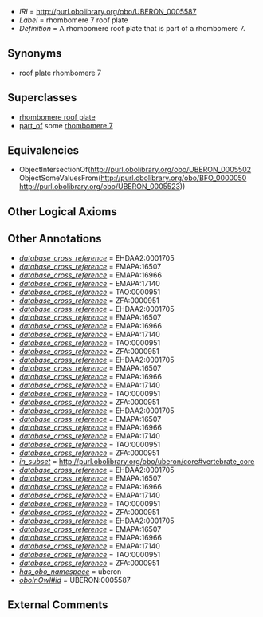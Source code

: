  * *IRI* = http://purl.obolibrary.org/obo/UBERON_0005587
 * *Label* = rhombomere 7 roof plate
 * *Definition* = A rhombomere roof plate that is part of a rhombomere 7.

## Synonyms

 * roof plate rhombomere 7

## Superclasses

 * [rhombomere roof plate](../../UBERON/02/UBERON_0005502.md)
 * [part_of](../../BFO/50/BFO_0000050.md) some [rhombomere 7](../../UBERON/23/UBERON_0005523.md)

## Equivalencies

 * ObjectIntersectionOf(<http://purl.obolibrary.org/obo/UBERON_0005502> ObjectSomeValuesFrom(<http://purl.obolibrary.org/obo/BFO_0000050> <http://purl.obolibrary.org/obo/UBERON_0005523>))

## Other Logical Axioms


## Other Annotations

 * *[database_cross_reference](../../ef/oboInOwl#hasDbXref.md)* = EHDAA2:0001705
 * *[database_cross_reference](../../ef/oboInOwl#hasDbXref.md)* = EMAPA:16507
 * *[database_cross_reference](../../ef/oboInOwl#hasDbXref.md)* = EMAPA:16966
 * *[database_cross_reference](../../ef/oboInOwl#hasDbXref.md)* = EMAPA:17140
 * *[database_cross_reference](../../ef/oboInOwl#hasDbXref.md)* = TAO:0000951
 * *[database_cross_reference](../../ef/oboInOwl#hasDbXref.md)* = ZFA:0000951
 * *[database_cross_reference](../../ef/oboInOwl#hasDbXref.md)* = EHDAA2:0001705
 * *[database_cross_reference](../../ef/oboInOwl#hasDbXref.md)* = EMAPA:16507
 * *[database_cross_reference](../../ef/oboInOwl#hasDbXref.md)* = EMAPA:16966
 * *[database_cross_reference](../../ef/oboInOwl#hasDbXref.md)* = EMAPA:17140
 * *[database_cross_reference](../../ef/oboInOwl#hasDbXref.md)* = TAO:0000951
 * *[database_cross_reference](../../ef/oboInOwl#hasDbXref.md)* = ZFA:0000951
 * *[database_cross_reference](../../ef/oboInOwl#hasDbXref.md)* = EHDAA2:0001705
 * *[database_cross_reference](../../ef/oboInOwl#hasDbXref.md)* = EMAPA:16507
 * *[database_cross_reference](../../ef/oboInOwl#hasDbXref.md)* = EMAPA:16966
 * *[database_cross_reference](../../ef/oboInOwl#hasDbXref.md)* = EMAPA:17140
 * *[database_cross_reference](../../ef/oboInOwl#hasDbXref.md)* = TAO:0000951
 * *[database_cross_reference](../../ef/oboInOwl#hasDbXref.md)* = ZFA:0000951
 * *[database_cross_reference](../../ef/oboInOwl#hasDbXref.md)* = EHDAA2:0001705
 * *[database_cross_reference](../../ef/oboInOwl#hasDbXref.md)* = EMAPA:16507
 * *[database_cross_reference](../../ef/oboInOwl#hasDbXref.md)* = EMAPA:16966
 * *[database_cross_reference](../../ef/oboInOwl#hasDbXref.md)* = EMAPA:17140
 * *[database_cross_reference](../../ef/oboInOwl#hasDbXref.md)* = TAO:0000951
 * *[database_cross_reference](../../ef/oboInOwl#hasDbXref.md)* = ZFA:0000951
 * *[in_subset](../../et/oboInOwl#inSubset.md)* = http://purl.obolibrary.org/obo/uberon/core#vertebrate_core
 * *[database_cross_reference](../../ef/oboInOwl#hasDbXref.md)* = EHDAA2:0001705
 * *[database_cross_reference](../../ef/oboInOwl#hasDbXref.md)* = EMAPA:16507
 * *[database_cross_reference](../../ef/oboInOwl#hasDbXref.md)* = EMAPA:16966
 * *[database_cross_reference](../../ef/oboInOwl#hasDbXref.md)* = EMAPA:17140
 * *[database_cross_reference](../../ef/oboInOwl#hasDbXref.md)* = TAO:0000951
 * *[database_cross_reference](../../ef/oboInOwl#hasDbXref.md)* = ZFA:0000951
 * *[database_cross_reference](../../ef/oboInOwl#hasDbXref.md)* = EHDAA2:0001705
 * *[database_cross_reference](../../ef/oboInOwl#hasDbXref.md)* = EMAPA:16507
 * *[database_cross_reference](../../ef/oboInOwl#hasDbXref.md)* = EMAPA:16966
 * *[database_cross_reference](../../ef/oboInOwl#hasDbXref.md)* = EMAPA:17140
 * *[database_cross_reference](../../ef/oboInOwl#hasDbXref.md)* = TAO:0000951
 * *[database_cross_reference](../../ef/oboInOwl#hasDbXref.md)* = ZFA:0000951
 * *[has_obo_namespace](../../ce/oboInOwl#hasOBONamespace.md)* = uberon
 * *[oboInOwl#id](../../id/oboInOwl#id.md)* = UBERON:0005587

## External Comments

